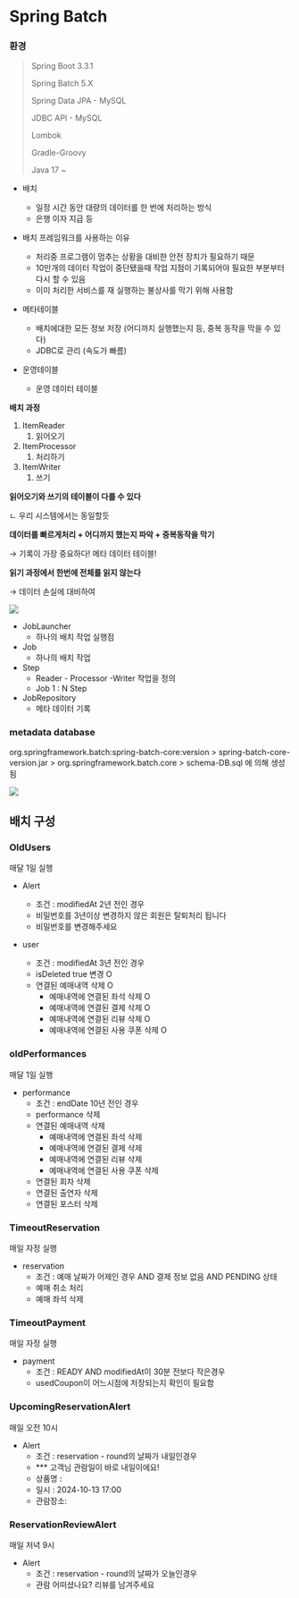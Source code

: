 # Spring Batch

### 환경

> Spring Boot 3.3.1
> 
> Spring Batch 5.X 
> 
> Spring Data JPA - MySQL
>
> JDBC API - MySQL
>
> Lombok
>
> Gradle-Groovy
>
> Java 17 ~

- 배치
    - 일정 시간 동안 대량의 데이터를 한 번에 처리하는 방식
    - 은행 이자 지급 등

- 배치 프레임워크를 사용하는 이유
    - 처리중 프로그램이 멈추는 상황을 대비한 안전 장치가 필요하기 때문
    - 10만개의 데이터 작업이 중단됐을때 작업 지점이 기록되어야 필요한 부분부터 다시 할 수 있음
    - 이미 처리한 서비스를 재 실행하는 불상사를 막기 위해 사용함



- 메타테이블
    - 배치에대한 모든 정보 저장 (어디까지 실행했는지 등, 중복 동작을 막을 수 있다)
    - JDBC로 관리 (속도가 빠름)
- 운영테이블
    - 운영 데이터 테이블

**배치 과정**

1. ItemReader
    1. 읽어오기
2. ItemProcessor
    1. 처리하기
3. ItemWriter
    1. 쓰기

**읽어오기와 쓰기의 테이블이 다를 수 있다**

ㄴ 우리 시스템에서는 동일할듯

**데이터를 빠르게처리 + 어디까지 했는지 파악 + 중복동작을 막기**

→ 기록이 가장 중요하다! 메타 데이터 테이블!

**읽기 과정에서 한번에 전체를 읽지 않는다**

→ 데이터 손실에 대비하여

![](https://img1.daumcdn.net/thumb/R1280x0/?scode=mtistory2&fname=https%3A%2F%2Fblog.kakaocdn.net%2Fdn%2Fmt5XM%2FbtrMvMVRYU2%2FGpTg0S08ycoTBkTziRkUO1%2Fimg.png)

- JobLauncher
    - 하나의 배치 작업 실행점
- Job
    - 하나의 배치 작업
- Step
    - Reader - Processor -Writer 작업을 정의
    - Job 1 : N Step
- JobRepository
    - 메타 데이터 기록

### metadata database

org.springframework.batch:spring-batch-core:version > spring-batch-core-version.jar > org.springframework.batch.core > schema-DB.sql 에 의해 생성됨

![](https://docs.spring.io/spring-batch/reference/_images/meta-data-erd.png)

## 배치 구성

### OldUsers

매달 1일 실행

- Alert
    - 조건 : modifiedAt 2년 전인 경우
    - 비밀번호를 3년이상 변경하지 않은 회원은 탈퇴처리 됩니다
    - 비밀번호를 변경해주세요

- user
  - 조건 : modifiedAt 3년 전인 경우
  - isDeleted true 변경 O
  - 연결된 예매내역 삭제 O
    - 예매내역에 연결된 좌석 삭제 O
    - 예매내역에 연결된 결제 삭제 O
    - 예매내역에 연결된 리뷰 삭제 O
    - 예매내역에 연결된 사용 쿠폰 삭제 O

### oldPerformances

매달 1일 실행

- performance
  - 조건 : endDate 10년 전인 경우
  - performance 삭제
  - 연결된 예매내역 삭제
    - 예매내역에 연결된 좌석 삭제
    - 예매내역에 연결된 결제 삭제
    - 예매내역에 연결된 리뷰 삭제
    - 예매내역에 연결된 사용 쿠폰 삭제
  - 연결된 회차 삭제
  - 연결된 출연자 삭제
  - 연결된 포스터 삭제

### TimeoutReservation

매일 자정 실행

- reservation
  - 조건 : 예매 날짜가 어제인 경우 AND 결제 정보 없음 AND PENDING 상태
  - 예매 취소 처리
  - 예매 좌석 삭제

### TimeoutPayment

매일 자정 실행

- payment
  - 조건 : READY AND modifiedAt이 30분 전보다 작은경우
  - usedCoupon이 어느시점에 저장되는지 확인이 필요함

### UpcomingReservationAlert

매일 오전 10시

- Alert
  - 조건 : reservation - round의 날짜가 내일인경우
  - *** 고객님 관람일이 바로 내일이에요!
  - 상품명 : 
  - 일시 : 2024-10-13 17:00
  - 관람장소: 

### ReservationReviewAlert

매일 저녁 9시

- Alert
  - 조건 : reservation - round의 날짜가 오늘인경우
  - 관람 어떠셨나요? 리뷰를 남겨주세요
